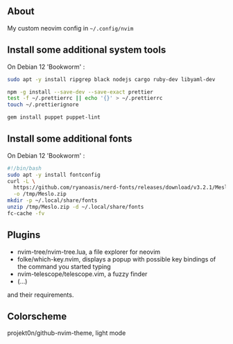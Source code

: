 ## About

My custom neovim config in `~/.config/nvim`

## Install some additional system tools

On Debian 12 'Bookworm' :

```bash
sudo apt -y install ripgrep black nodejs cargo ruby-dev libyaml-dev

npm -g install --save-dev --save-exact prettier
test -f ~/.prettierrc || echo '{}' > ~/.prettierrc
touch ~/.prettierignore

gem install puppet puppet-lint
```

## Install some additional fonts

On Debian 12 'Bookworm' :

```bash
#!/bin/bash
sudo apt -y install fontconfig
curl -L \
  https://github.com/ryanoasis/nerd-fonts/releases/download/v3.2.1/Meslo.zip \
  -o /tmp/Meslo.zip
mkdir -p ~/.local/share/fonts
unzip /tmp/Meslo.zip -d ~/.local/share/fonts
fc-cache -fv
```

## Plugins

- nvim-tree/nvim-tree.lua, a file explorer for neovim
- folke/which-key.nvim, displays a popup with possible key bindings of the command you started typing
- nvim-telescope/telescope.vim, a fuzzy finder
- (...)

and their requirements.

## Colorscheme

projekt0n/github-nvim-theme, light mode
